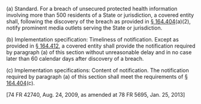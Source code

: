 (a) Standard. For a breach of unsecured protected health information involving more than 500 residents of a State or jurisdiction, a covered entity shall, following the discovery of the breach as provided in [§ 164.404](/hipaa/regulations/164-404-notification-individuals/)(a)(2), notify prominent media outlets serving the State or jurisdiction.

(b) Implementation specification: Timeliness of notification. Except as provided in [§ 164.412](/hipaa/regulations/164-412-law-enforcement-delay/), a covered entity shall provide the notification required by paragraph (a) of this section without unreasonable delay and in no case later than 60 calendar days after discovery of a breach.

&#40;c) Implementation specifications: Content of notification. The notification required by paragraph (a) of this section shall meet the requirements of [§ 164.404](/hipaa/regulations/164-404-notification-individuals/)&#40;c).

[74 FR 42740, Aug. 24, 2009, as amended at 78 FR 5695, Jan. 25, 2013]
